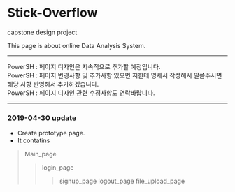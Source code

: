 # Stick-Overflow
capstone design project

This page is about online Data Analysis System.

- - -
PowerSH : 페이지 디자인은 지속적으로 추가할 예정입니다.<br>
PowerSH : 페이지 변경사항 및 추가사항 있으면 저한테 명세서 작성해서 말씀주시면 해당 사항 반영해서 추가하겠습니다.<br>
PowerSH : 페이지 디자인 관련 수정사항도 연락바랍니다.<br>
- - -

### 2019-04-30 update
- Create prototype page.
- It contatins
> Main_page
>> login_page
>>> signup_page
>> logout_page
>> file_upload_page
